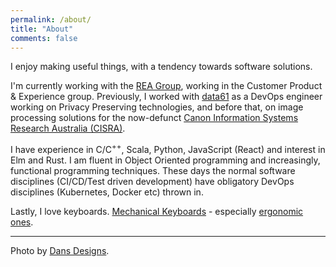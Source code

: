 ```yaml
---
permalink: /about/
title: "About"
comments: false
---
```


I enjoy making useful things, with a tendency towards software solutions.

I'm currently working with the [REA Group], working in the Customer Product & Experience group. 
Previously, I worked with [data61] as a DevOps engineer working on Privacy Preserving technologies,
and before that, on image processing solutions for the now-defunct 
[Canon Information Systems Research Australia (CISRA)][cisra].

I have experience in C/C<sup>++</sup>, Scala, Python, JavaScript (React) and interest in Elm and Rust.
I am fluent in Object Oriented programming and increasingly, functional programming techniques.
These days the normal software disciplines (CI/CD/Test driven development) have obligatory
DevOps disciplines (Kubernetes, Docker etc) thrown in.

Lastly, I love keyboards. [Mechanical Keyboards][mk] - especially [ergonomic ones][ergo].

---

Photo by [Dans Designs][dan]. 

[REA Group]: https://www.rea-group.com/
[data61]: https://data61.csiro.au
[cisra]: https://www.canon.com.au/about-canon/news-and-press-releases/notice-regarding-the-closure-of-canon-subsidiary-cisra
[mk]: https://reddit.com/r/mechanicalkeyboards
[ergo]: https://old.reddit.com/r/ErgoMechKeyboards/
[dan]: https://dandesigns.photoshelter.com/index
